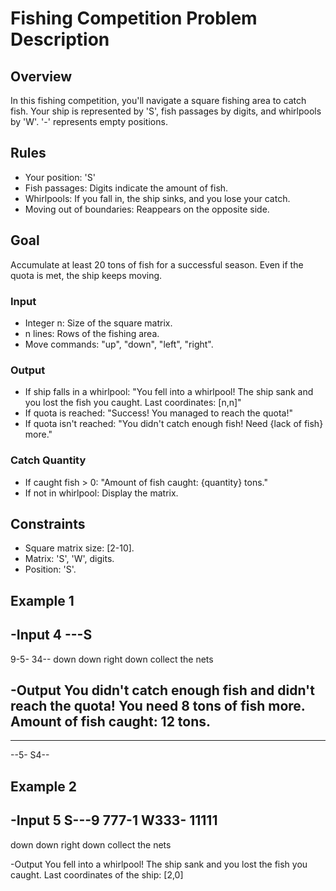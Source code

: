 # Fishing Competition Problem Description

## Overview
In this fishing competition, you'll navigate a square fishing area to catch fish. Your ship is represented by 'S', fish passages by digits, and whirlpools by 'W'. '-' represents empty positions.

## Rules
- Your position: 'S'
- Fish passages: Digits indicate the amount of fish.
- Whirlpools: If you fall in, the ship sinks, and you lose your catch.
- Moving out of boundaries: Reappears on the opposite side.

## Goal
Accumulate at least 20 tons of fish for a successful season. Even if the quota is met, the ship keeps moving.

### Input
- Integer n: Size of the square matrix.
- n lines: Rows of the fishing area.
- Move commands: "up", "down", "left", "right".

### Output
- If ship falls in a whirlpool:
  "You fell into a whirlpool! The ship sank and you lost the fish you caught. Last coordinates: [n,n]"
- If quota is reached:
  "Success! You managed to reach the quota!"
- If quota isn't reached:
  "You didn't catch enough fish! Need {lack of fish} more."

### Catch Quantity
- If caught fish > 0: "Amount of fish caught: {quantity} tons."
- If not in whirlpool: Display the matrix.

## Constraints
- Square matrix size: [2-10].
- Matrix: 'S', 'W', digits.
- Position: 'S'.

## Example 1
-Input
4
---S
----
9-5-
34--
down
down
right
down
collect the nets

-Output
You didn't catch enough fish and didn't reach the quota! You need 8 tons of fish more.
Amount of fish caught: 12 tons.
----
----
--5-
S4--

## Example 2
-Input
5
S---9
777-1
W333-
11111
-----
down
down
right
down
collect the nets


-Output
You fell into a whirlpool! The ship sank and you lost the fish you caught. Last coordinates of the ship: [2,0]


